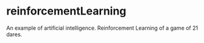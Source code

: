 # reinforcementLearning
An example of artificial intelligence. Reinforcement Learning of a game of 21 dares.
